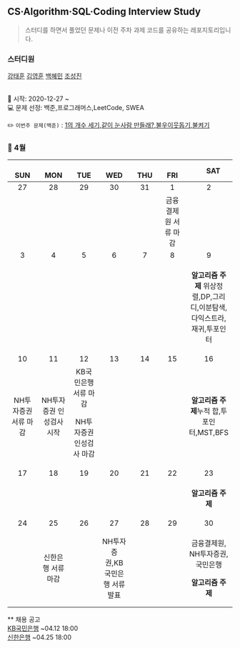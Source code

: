 ## CS·Algorithm·SQL·Coding Interview Study
<blockquote>스터디를 하면서 풀었던 문제나 이전 주차 과제 코드를 공유하는 레포지토리입니다.</blockquote>

### 스터디원

[강태훈](https://github.com/shuttlecock0) [김영훈](https://github.com/kim0hoon) [백혜민](https://github.com/HyeminBaek) [조성진](https://github.com/noel7781)

<br> 📌 시작: 2020-12-27 ~
<br> 💻 문제 선정: 백준,프로그래머스,LeetCode, SWEA

✏️ `이번주 문제(백준)` : [1의 개수 세기](https://www.acmicpc.net/problem/9527),[같이 눈사람 만들래?](https://www.acmicpc.net/problem/20366),[불우이웃돕기](https://www.acmicpc.net/problem/1414),[불켜기](https://www.acmicpc.net/problem/11967)

<h3> 📅 4월 </h3>

|　  SUN　  |　  MON　  |　  TUE　  |　  WED　  |　  THU　  |　  FRI　  |　  SAT　  |
|:---:|:---:|:---:|:---:|:---:|:---:|:---:|
|   27   |   28   |   29   |   30   |   31   |   1   |   2   |
||||||금융결제원 서류 마감||
|   3   |   4   |   5   |   6   |   7   |   8   |   9   |
|||||||<p><b>알고리즘 주제</b> 위상정렬,DP,그리디,이분탐색,다익스트라,재귀,투포인터</p>|
|   10   |   11   |   12   |   13   |   14   |   15   |   16   |
|NH투자증권 서류 마감|NH투자증권 인성검사 시작|KB국민은행 서류 마감<p>NH투자증권 인성검사 마감</p>||||<p><b>알고리즘 주제</b>누적 합,투포인터,MST,BFS </p>|
|   17   |   18   |   19   |   20   |   21   |   22   |   23   |
|||||||<p><b>알고리즘 주제</b> </p>|
|   24   |   25   |   26   |   27   |   28   |   29   |   30   |
||신한은행 서류 마감||NH투자증권,KB국민은행 서류 발표|||<p>금융결제원, NH투자증권, 국민은행</p><p><b>알고리즘 주제</b> </p>|


** 채용 공고
<br>[KB국민은행](https://kbstar.incruit.com/hire/viewhire.asp?projectid=118) ~04.12 18:00 
<br>[신한은행](https://shinhan.recruiter.co.kr/app/jobnotice/view?systemKindCode=MRS2&jobnoticeSn=94089) ~04.25 18:00
